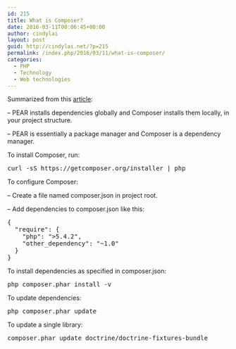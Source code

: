 ```yaml
---
id: 215
title: What is Composer?
date: 2016-03-11T00:06:45+00:00
author: cindylai
layout: post
guid: http://cindylai.net/?p=215
permalink: /index.php/2016/03/11/what-is-composer/
categories:
  - PHP
  - Technology
  - Web technologies
---
```

Summarized from this [article](https://semaphoreci.com/community/tutorials/getting-started-with-composer-for-php-dependency-management):
  
&#8211; PEAR installs dependencies globally and Composer installs them locally, in your project structure.
  
&#8211; PEAR is essentially a package manager and Composer is a dependency manager.

To install Composer, run:

<pre class="brush: plain; title: ; notranslate" title="">curl -sS https://getcomposer.org/installer | php
</pre>

To configure Composer:
  
&#8211; Create a file named composer.json in project root.
  
&#8211; Add dependencies to composer.json like this:

<pre class="brush: plain; title: ; notranslate" title="">{
  "require": {
    "php": "&gt;5.4.2",
    "other_dependency": "~1.0"
  }
}
</pre>

To install dependencies as specified in composer.json:

<pre class="brush: plain; title: ; notranslate" title="">php composer.phar install -v
</pre>

To update dependencies:

<pre class="brush: plain; title: ; notranslate" title="">php composer.phar update
</pre>

To update a single library:

<pre class="brush: plain; title: ; notranslate" title="">composer.phar update doctrine/doctrine-fixtures-bundle
</pre>